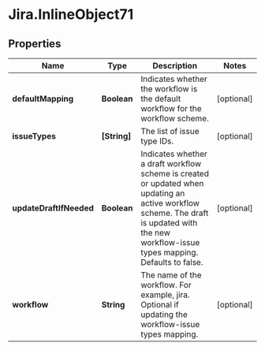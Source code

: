 # Jira.InlineObject71

## Properties

Name | Type | Description | Notes
------------ | ------------- | ------------- | -------------
**defaultMapping** | **Boolean** | Indicates whether the workflow is the default workflow for the workflow scheme. | [optional] 
**issueTypes** | **[String]** | The list of issue type IDs. | [optional] 
**updateDraftIfNeeded** | **Boolean** | Indicates whether a draft workflow scheme is created or updated when updating an active workflow scheme. The draft is updated with the new workflow-issue types mapping. Defaults to false. | [optional] 
**workflow** | **String** | The name of the workflow. For example, jira. Optional if updating the workflow-issue types mapping. | [optional] 



